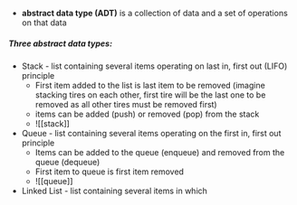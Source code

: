 - **abstract data type (ADT)** is a collection of data and a set of operations on that data

##### Three abstract data types:
- Stack - list containing several items operating on last in, first out (LIFO) principle
	- First item added to the list is last item to be removed (imagine stacking tires on each other, first tire will be the last one to be removed as all other tires must be removed first)
	- items can be added (push) or removed (pop) from the stack
	- ![[stack]]
- Queue - list containing several items operating on the first in, first out principle
	- Items can be added to the queue (enqueue) and removed from the queue (dequeue)
	- First item to queue is first item removed
	- ![[queue]]
- Linked List - list containing several items in which 